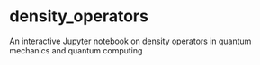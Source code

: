 # density_operators
An interactive Jupyter notebook on density operators in quantum mechanics and quantum computing
